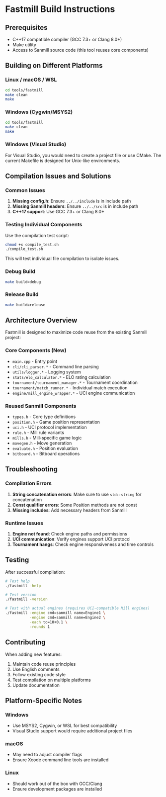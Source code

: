 # Fastmill Build Instructions

## Prerequisites

- C++17 compatible compiler (GCC 7.3+ or Clang 8.0+)
- Make utility
- Access to Sanmill source code (this tool reuses core components)

## Building on Different Platforms

### Linux / macOS / WSL

```bash
cd tools/fastmill
make clean
make
```

### Windows (Cygwin/MSYS2)

```bash
cd tools/fastmill
make clean
make
```

### Windows (Visual Studio)

For Visual Studio, you would need to create a project file or use CMake. The current Makefile is designed for Unix-like environments.

## Compilation Issues and Solutions

### Common Issues

1. **Missing config.h**: Ensure `../../include` is in include path
2. **Missing Sanmill headers**: Ensure `../../src` is in include path  
3. **C++17 support**: Use GCC 7.3+ or Clang 8.0+

### Testing Individual Components

Use the compilation test script:

```bash
chmod +x compile_test.sh
./compile_test.sh
```

This will test individual file compilation to isolate issues.

### Debug Build

```bash
make build=debug
```

### Release Build

```bash
make build=release
```

## Architecture Overview

Fastmill is designed to maximize code reuse from the existing Sanmill project:

### Core Components (New)
- `main.cpp` - Entry point
- `cli/cli_parser.*` - Command line parsing
- `utils/logger.*` - Logging system
- `stats/elo_calculator.*` - ELO rating calculation
- `tournament/tournament_manager.*` - Tournament coordination
- `tournament/match_runner.*` - Individual match execution
- `engine/mill_engine_wrapper.*` - UCI engine communication

### Reused Sanmill Components
- `types.h` - Core type definitions
- `position.h` - Game position representation
- `uci.h` - UCI protocol implementation
- `rule.h` - Mill rule variants
- `mills.h` - Mill-specific game logic
- `movegen.h` - Move generation
- `evaluate.h` - Position evaluation
- `bitboard.h` - Bitboard operations

## Troubleshooting

### Compilation Errors

1. **String concatenation errors**: Make sure to use `std::string` for concatenation
2. **Const qualifier errors**: Some Position methods are not const
3. **Missing includes**: Add necessary headers from Sanmill

### Runtime Issues

1. **Engine not found**: Check engine paths and permissions
2. **UCI communication**: Verify engines support UCI protocol
3. **Tournament hangs**: Check engine responsiveness and time controls

## Testing

After successful compilation:

```bash
# Test help
./fastmill -help

# Test version
./fastmill -version

# Test with actual engines (requires UCI-compatible Mill engines)
./fastmill -engine cmd=sanmill name=Engine1 \
           -engine cmd=sanmill name=Engine2 \
           -each tc=10+0.1 \
           -rounds 1
```

## Contributing

When adding new features:

1. Maintain code reuse principles
2. Use English comments
3. Follow existing code style
4. Test compilation on multiple platforms
5. Update documentation

## Platform-Specific Notes

### Windows
- Use MSYS2, Cygwin, or WSL for best compatibility
- Visual Studio support would require additional project files

### macOS
- May need to adjust compiler flags
- Ensure Xcode command line tools are installed

### Linux
- Should work out of the box with GCC/Clang
- Ensure development packages are installed
